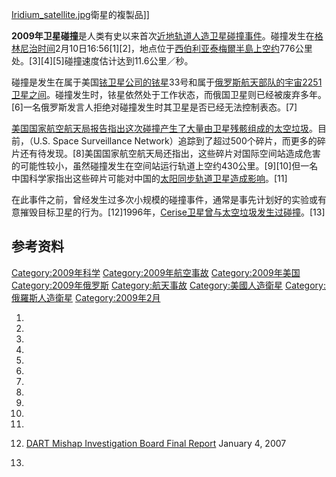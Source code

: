 [Iridium_satellite.jpg](https://zh.wikipedia.org/wiki/File:Iridium_satellite.jpg "fig:Iridium_satellite.jpg")衛星的複製品\]\]

**2009年卫星碰撞**是人类有史以来首次[近地轨道](../Page/近地轨道.md "wikilink")[人造卫星碰撞事件](../Page/人造卫星.md "wikilink")。碰撞发生在[格林尼治时间](../Page/格林尼治时间.md "wikilink")2月10日16:56\[1\]\[2\]，地点位于[西伯利亚](../Page/西伯利亚.md "wikilink")[泰梅爾半島上空约](../Page/泰梅爾半島.md "wikilink")776公里处。\[3\]\[4\]\[5\]碰撞速度估计达到11.6公里／秒。

碰撞是发生在属于美国[铱卫星公司的](../Page/铱卫星.md "wikilink")[铱星](../Page/铱星.md "wikilink")33号和属于[俄罗斯航天部队的](../Page/俄罗斯航天部队.md "wikilink")[宇宙2251卫星之间](../Page/宇宙2251.md "wikilink")。碰撞发生时，铱星依然处于工作状态，而俄国卫星则已经被废弃多年。\[6\]一名俄罗斯发言人拒绝对碰撞发生时其卫星是否已经无法控制表态。\[7\]

[美国国家航空航天局报告指出这次碰撞产生了大量由卫星残骸组成的](../Page/美国国家航空航天局.md "wikilink")[太空垃圾](../Page/太空垃圾.md "wikilink")。目前，（U.S.
Space Surveillance
Network）追踪到了超过500个碎片，而更多的碎片还有待发现。\[8\]美国国家航空航天局还指出，这些碎片对国际空间站造成危害的可能性较小，虽然碰撞发生在空间站运行轨道上空约430公里。\[9\]\[10\]但一名中国科学家指出这些碎片可能对中国的[太阳同步轨道卫星造成影响](../Page/太阳同步轨道.md "wikilink")。\[11\]

在此事件之前，曾经发生过多次小规模的碰撞事件，通常是事先计划好的实验或有意摧毁目标卫星的行为。\[12\]1996年，[Cerise卫星曾与太空垃圾发生过碰撞](../Page/Cerise.md "wikilink")。\[13\]

## 参考资料

[Category:2009年科学](https://zh.wikipedia.org/wiki/Category:2009年科学 "wikilink")
[Category:2009年航空事故](https://zh.wikipedia.org/wiki/Category:2009年航空事故 "wikilink")
[Category:2009年美国](https://zh.wikipedia.org/wiki/Category:2009年美国 "wikilink")
[Category:2009年俄罗斯](https://zh.wikipedia.org/wiki/Category:2009年俄罗斯 "wikilink")
[Category:航天事故](https://zh.wikipedia.org/wiki/Category:航天事故 "wikilink")
[Category:美國人造衛星](https://zh.wikipedia.org/wiki/Category:美國人造衛星 "wikilink")
[Category:俄羅斯人造衛星](https://zh.wikipedia.org/wiki/Category:俄羅斯人造衛星 "wikilink")
[Category:2009年2月](https://zh.wikipedia.org/wiki/Category:2009年2月 "wikilink")

1.

2.

3.
4.
5.

6.

7.

8.
9.

10.

11.

12. [DART Mishap Investigation Board Final
    Report](http://www.nasa.gov/pdf/167813main_RP-06-119_05-020-E_DART_Report_Final_Dec_27.pdf)
    January 4, 2007

13.
